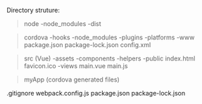 Directory struture:

> node
	-node_modules
	-dist

> cordova
	-hooks
	-node_modules
	-plugins
	-platforms
	-www
	package.json
	package-lock.json
	config.xml

> src (Vue)
	-assets
	-components
	-helpers
	-public
		index.html
		favicon.ico
	-views
		main.vue
	main.js
	
> myApp
	(cordova generated files)


.gitignore
webpack.config.js
package.json
package-lock.json